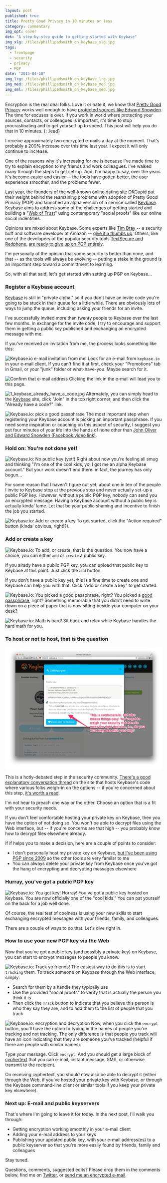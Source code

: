 ```yaml
---
layout: post
published: true
title: Pretty Good Privacy in 10 minutes or less
category: commentary
img_opt: cover
dek: "A step-by-step guide to getting started with Keybase"
img_xlg: /files/phillipadsmith_on_keybase_xlg.jpg
tags: 
  - frontpage
  - security
  - privacy
  - PGP
date: "2015-04-10"
img_lrg: /files/phillipadsmith_on_keybase_lrg.jpg
img_med: /files/phillipadsmith_on_keybase_med.jpg
img_sml: /files/phillipadsmith_on_keybase_med.jpg
---
```


Encryption is the real deal folks. Love it or hate it, we know that [Pretty Good Privacy](https://en.wikipedia.org/wiki/Pretty_Good_Privacy) works well enough to have [protected sources like Edward Snowden](http://www.businessinsider.com/edward-snowden-email-encryption-works-against-the-nsa-2013-6?op=1). The time for excuses is over. If you work in world where protecting your sources, contacts, or colleagues is important, it's time to stop procrastinating and to get yourself up to speed. This post will help you do that in 10 minutes.
{: .lead}

I receive approximately two encrypted e-mails a day at the moment. That's probably a 200% increase over this time last year. I expect it will only continue to increase.

One of the reasons why it's increasing for me is because I've made time to try to explain encyption to my friends and work colleagues. I've walked many through the steps to get set-up. And, I'm happy to say, over the years it's become easier and easier -- the tools have gotten better, the user experience smoother, and the problems fewer.

Last year, the founders of the well-known online dating site OKCupid put their weight behind the reamaining problems with adoption of Pretty Good Privacy (PGP) and launched an alpha version of a service called [Keybase](https://keybase.io/). Keybase aims to address some of the challenges of getting started and building a "[Web of Trust](https://en.wikipedia.org/wiki/Web_of_trust)" using contemporary "social proofs" like our online social indentities.

Opinions are mixed about Keybase. Some experts like [Tim Bray](https://www.tbray.org/) -- a security buff and software developer at Amazon -- [give it a thumbs up](https://www.tbray.org/ongoing/When/201x/2014/03/19/Keybase). Others, like one of the developers of the popular security tools [TextSecure and Redphone](https://whispersystems.org/), [are ready to give up on PGP entirely](http://www.thoughtcrime.org/blog/gpg-and-me/).

I'm personally of the opinion that some security is better than none, and that -- as the tools will always be evolving -- putting a stake in the ground is an important step toward a committment to learning.

So, with all that said, let's get started with setting up PGP on Keybase...

### Register a Keybase account

[Keybase](https://keybase.io/) is still in "private alpha," so if you don't have an invite code you're going to be stuck in their queue for a little while. There are obviously lots of ways to jump the queue, including asking your friends for an invite. 

I've successfully invited more than twenty people to Keybase over the last few months. In exchange for the invite code, I try to encourage and support them in getting a public key published and exchanging an encrypted message with me. 

If you've received an invitation from me, the process looks something like this:

![Keybase.io e-mail invitation from me!](/files/0_keybase_email_invite.jpg)
Look for an e-mail from `keybase.io` in your e-mail client. If you can't find it at first, check your "Promotions" tab in Gmail, or your "junk" folder or what-have-you. Maybe search for it.

![Confirm that e-mail address](/files/0_keybase_email_confirm.jpg)
Clicking the link in the e-mail will lead you to this page.

![1_keybase_already_have_a_code.jpg](/files/1_keybase_already_have_a_code.jpg)
Alternately, you can simply head to the [Keybase](https://keybase.io) site, click "Join" in the top right corner, and then click the "Already have a code?" link.

![Keybase.io: pick a good passphrase](/files/2_keybase_passphrase.jpg)
The most important step when registering your Keybase account is picking an important passphrase. If you need some inspiration or coaching on this aspect of security, I suggest you put four minutes of your life into the hands of none other than [John Oliver and Edward Snowden (Facebook video link)](https://www.facebook.com/video.php?v=687975607998118&pnref=story).

### Hold on: You're not done yet!

![Keybase.io: No public key (yet!)](/files/3_keybase_no_public_key.jpg)
Right about now you're feeling all smug and thinking "I'm one of the cool kids, yo! I got me an alpha Keybase account." But your work doesn't end there: in fact, the journey has only begun...

For some reason that I haven't figure out yet, about one in ten of the people I invite to Keybase stop at the previous step and never actually set-up a public PGP key. However, without a public PGP key, nobody can send you an encrypted message. Having a Keybase account without a public key is actually kinda' lame. Let that be your public shaming and incentive to finish the job you started.

![Keybase.io: Add or create a key](/files/4_keybase_add_a_key.jpg)
To get started, click the "Action required" button (kinda' obvious, right!?).

### Add or create a key

![Keybase.io: To add, or create, that is the question.](/files/5_keybase_add_or_create_key.jpg)
You now have a choice, you can either `add` or `create` a public key. 

If you alrady have a public PGP key, you can upload that public key to Keybase at this point. Just click the `add` button.

If you don't have a public key yet, this is a fine time to create one and Keybase can help you with that. Click "Add or create a key" to get started.

![Keybase.io: You picked a good passphrase, right?](/files/6_keybase_passphrase_again.jpg)
You picked a [good passphrase](https://www.facebook.com/video.php?v=687975607998118&pnref=story), right? Something memorable that you didn't need to write down on a piece of paper that is now sitting beside your computer on your desk?

![Keybase.io: Math is hard!](/files/7_keybase_math_is_hard.jpg)
Sit back and relax while Keybase handles the hard math for you.


### To host or not to host, that is the question

![Keybase.io: to host or not to host.](/files/8_keybase_host_private_key2.jpg)

This is a hotly-debated step in the security community. [There's a good explanatory conversation thread](https://github.com/keybase/keybase-issues/issues/160) on the site that hosts Keybase's code where various folks weigh-in on the options -- if you're concerned about this step, [it's worth a read](https://github.com/keybase/keybase-issues/issues/160).

I'm not hear to preach one way or the other. Choose an option that is a fit with your security needs.

If you don't feel comfortable hosting your private key on Keybase, then you have the option of not doing so. You won't be able to decrypt files using the Web interface, but -- if you're concerns are that high -- you probably know how to decrypt files elsewhere already.

If if helps you to make a decision, here are a couple of points to consider:
- I don't personally host my private key on Keybase, [but I've been using PGP since 2009](http://pgp.mit.edu/pks/lookup?op=vindex&search=0x518BF15DD63C5D49) so the other tools are very familar to me
- You can always delete your private key from Keybase once you've got the hang of encrypting and decrypting messages elsewhere

### Hurray, you've got a public PGP key

![Keybase.io: You got key!](/files/10_keybase_published_a_key_yeah.jpg)
Horray! You've got a public key hosted on Keybase. You are now officially one of the "cool kids." You can pat yourself on the back for a job well done.

Of course, the real test of coolness is using your new skills to start exchanging encrypted messages with your friends, family, and colleagues.

There are a couple of ways to do that. Let's dive right in.

### How to use your new PGP key via the Web

Now that you've got a public key (and possibly a private key) on Keybase, you can start to encrypt messages to people you know.

![Keybase.io: Track yo friends!](/files/12_keybase_track_yo_friends2.jpg)
The easiest way to do this is to start `tracking` them. To track someone on Keybase through the Web interface, simply:
- Search for them by a handle they typically use
- Use the provided "social proofs" to verify that is actually the person you think it is
- Then click the `Track` button to indicate that you believe this person is who they say they are, and to add them to the list of people that you track

![Keybase.io: encryption and decryption](/files/11_keybase_encrypt_decrypt.jpg)
Now, when you click the `encrypt` button, you'll have the option fo typing in the names of people you're tracking and not tracking. The only difference is that people you track will have an icon indicating that they are someone you've tracked (helpful if there are people with similar names).

Type your message. Click `encrypt`. And you should get a large block of [cyphertext](https://en.wikipedia.org/wiki/Ciphertext) that you can e-mail, instant message, SMS, or otherwise transmit to the recipient.

On receiving cyphertext, you should now also be able to decrypt it (either through the Web, if you've hosted your private key with Keybase, or through the Keybase command-line client or similar tools if you keep your private key elsewhere).

### Next up: E-mail and public keyservers

That's where I'm going to leave it for today. In the next post, I'll walk you through:

- Getting encryption working smoothly in your e-mail client
- Adding your e-mail address to your keys
- Publishing your updated public key, with your e-mail address(es) to a public keyserver so that you're more easily found by friends, family and colleagues

Stay tuned. 

Questions, comments, suggested edits? Please drop them in the comments below, find me on [Twitter](http://twitter.com/phillipadsmith), or [send me an encrypted e-mail](https://keybase.io/phillipadsmith).



